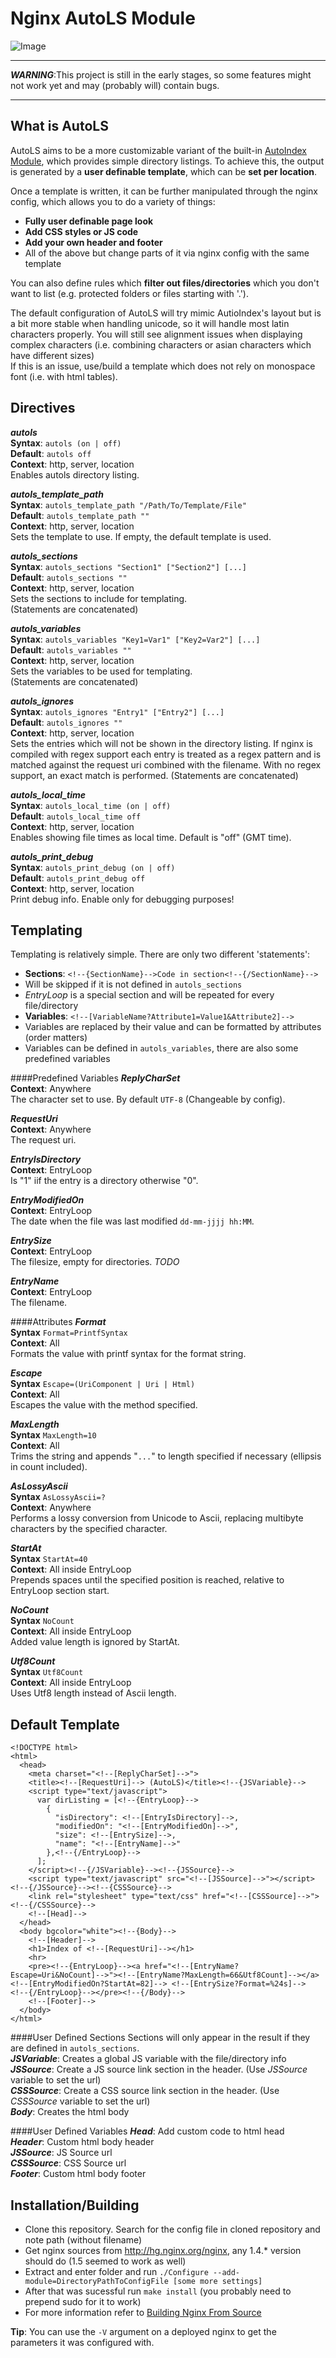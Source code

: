 Nginx AutoLS Module
===================
![Image](README-DEMO.png)

***
***WARNING***:This project is still in the early stages, so some features might not work yet and may (probably will) contain bugs.
***

What is AutoLS
--------------
AutoLS aims to be a more customizable variant of the built-in [AutoIndex Module](http://wiki.codemongers.com/NginxHttpAutoindexModule),
which provides simple directory listings. To achieve this, the output is generated by a **user definable template**, which can be **set per location**.

Once a template is written, it can be further manipulated through the nginx config, which allows you to do a variety of things:
* **Fully user definable page look**
* **Add CSS styles or JS code**
* **Add your own header and footer**
* All of the above but change parts of it via nginx config with the same template

You can also define rules which **filter out files/directories** which you don't want to list (e.g. protected folders or files starting with '.').

The default configuration of AutoLS will try mimic AutioIndex's layout but is a bit more stable when handling unicode, so it will handle most latin characters properly.
You will still see alignment issues when displaying complex characters (i.e. combining characters or asian characters which have different sizes)  
If this is an issue, use/build a template which does not rely on monospace font (i.e. with html tables).

Directives
--------------
***autols***  
**Syntax**: `autols (on | off)`  
**Default**: `autols off`  
**Context**: http, server, location  
Enables autols directory listing.  

***autols_template_path***  
**Syntax**: `autols_template_path "/Path/To/Template/File"`  
**Default**: `autols_template_path ""`  
**Context**: http, server, location  
Sets the template to use. If empty, the default template is used.  

***autols_sections***  
**Syntax**: `autols_sections "Section1" ["Section2"] [...]`  
**Default**: `autols_sections ""`  
**Context**: http, server, location  
Sets the sections to include for templating.  
(Statements are concatenated)  

***autols_variables***  
**Syntax**: `autols_variables "Key1=Var1" ["Key2=Var2"] [...]`  
**Default**: `autols_variables ""`  
**Context**: http, server, location  
Sets the variables to be used for templating.  
(Statements are concatenated)  

***autols_ignores***  
**Syntax**: `autols_ignores "Entry1" ["Entry2"] [...]`  
**Default**: `autols_ignores ""`  
**Context**: http, server, location  
Sets the entries which will not be shown in the directory listing. If nginx is compiled with regex support each entry is treated as a regex pattern and is matched against the request uri combined with the filename. With no regex support, an exact match is performed.
(Statements are concatenated)  

***autols_local_time***  
**Syntax**: `autols_local_time (on | off)`  
**Default**: `autols_local_time off`  
**Context**: http, server, location  
Enables showing file times as local time. Default is "off" (GMT time).  

***autols_print_debug***  
**Syntax**: `autols_print_debug (on | off)`  
**Default**: `autols_print_debug off`  
**Context**: http, server, location  
Print debug info. Enable only for debugging purposes!


Templating
----------
Templating is relatively simple. There are only two different 'statements':
 * **Sections**: `<!--{SectionName}-->Code in section<!--{/SectionName}-->`
  * Will be skipped if it is not defined in `autols_sections`
  * *EntryLoop* is a special section and will be repeated for every file/directory  
 * **Variables**: `<!--[VariableName?Attribute1=Value1&Attribute2]-->`
  * Variables are replaced by their value and can be formatted by attributes (order matters)
  * Variables can be defined in `autols_variables`, there are also some predefined variables


####Predefined Variables
***ReplyCharSet***  
**Context**: Anywhere  
The character set to use. By default `UTF-8` (Changeable by config).  

***RequestUri***  
**Context**: Anywhere  
The request uri.  

***EntryIsDirectory***  
**Context**: EntryLoop  
Is "1" iif the entry is a directory otherwise "0".  

***EntryModifiedOn***  
**Context**: EntryLoop  
The date when the file was last modified `dd-mm-jjjj hh:MM`.  

***EntrySize***  
**Context**: EntryLoop  
The filesize, empty for directories. *TODO*  

***EntryName***  
**Context**: EntryLoop  
The filename.  


####Attributes
***Format***  
**Syntax** `Format=PrintfSyntax`  
**Context**: All  
Formats the value with printf syntax for the format string.  

***Escape***  
**Syntax** `Escape=(UriComponent | Uri | Html)`  
**Context**: All  
Escapes the value with the method specified.  

***MaxLength***  
**Syntax** `MaxLength=10`  
**Context**: All  
Trims the string and appends "`...`" to length specified if necessary (ellipsis in count included).  

***AsLossyAscii***  
**Syntax** `AsLossyAscii=?`  
**Context**: Anywhere  
Performs a lossy conversion from Unicode to Ascii, replacing multibyte characters by the specified character.  

***StartAt***  
**Syntax** `StartAt=40`  
**Context**: All inside EntryLoop  
Prepends spaces until the specified position is reached, relative to EntryLoop section start.  

***NoCount***  
**Syntax** `NoCount`  
**Context**: All inside EntryLoop  
Added value length is ignored by StartAt.  

***Utf8Count***  
**Syntax** `Utf8Count`  
**Context**: All inside EntryLoop  
Uses Utf8 length instead of Ascii length.  


Default Template
----------------
```
<!DOCTYPE html>
<html>
  <head>
    <meta charset="<!--[ReplyCharSet]-->">
    <title><!--[RequestUri]--> (AutoLS)</title><!--{JSVariable}-->
    <script type="text/javascript">
      var dirListing = [<!--{EntryLoop}-->
        {
          "isDirectory": <!--[EntryIsDirectory]-->,
          "modifiedOn": "<!--[EntryModifiedOn]-->",
          "size": <!--[EntrySize]-->,
          "name": "<!--[EntryName]-->"
        },<!--{/EntryLoop}-->
      ];
    </script><!--{/JSVariable}--><!--{JSSource}-->
    <script type="text/javascript" src="<!--[JSSource]-->"></script><!--{/JSSource}--><!--{CSSSource}-->
    <link rel="stylesheet" type="text/css" href="<!--[CSSSource]-->"><!--{/CSSSource}-->
    <!--[Head]-->
  </head>
  <body bgcolor="white"><!--{Body}-->
    <!--[Header]-->
    <h1>Index of <!--[RequestUri]--></h1>
    <hr>
    <pre><!--{EntryLoop}--><a href="<!--[EntryName?Escape=Uri&NoCount]-->"><!--[EntryName?MaxLength=66&Utf8Count]--></a><!--[EntryModifiedOn?StartAt=82]--> <!--[EntrySize?Format=%24s]-->
<!--{/EntryLoop}--></pre><!--{/Body}-->
    <!--[Footer]-->
  </body>
</html>
```

####User Defined Sections
Sections will only appear in the result if they are defined in `autols_sections`.  
***JSVariable***: Creates a global JS variable with the file/directory info  
***JSSource***: Create a JS source link section in the header. (Use *JSSource* variable to set the url)  
***CSSSource***: Create a CSS source link section in the header. (Use *CSSSource* variable to set the url)  
***Body***: Creates the html body  
 

####User Defined Variables
***Head***: Add custom code to html head  
***Header***: Custom html body header  
***JSSource***: JS Source url  
***CSSSource***: CSS Source url  
***Footer***: Custom html body footer  


Installation/Building
---------------------
* Clone this repository. Search for the config file in cloned repository and note path (without filename)
* Get nginx sources from http://hg.nginx.org/nginx, any 1.4.* version should do (1.5 seemed to work as well)
* Extract and enter folder and run `./Configure --add-module=DirectoryPathToConfigFile [some more settings]`
* After that was sucessful run `make install` (you probably need to prepend sudo for it to work)
 * For more information refer to [Building Nginx From Source](http://wiki.nginx.org/Install#Building_Nginx_From_Source)

**Tip**: You can use the `-V` argument on a deployed nginx to get the parameters it was configured with.
